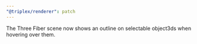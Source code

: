 ```yaml
---
"@triplex/renderer": patch
---
```


The Three Fiber scene now shows an outline on selectable object3ds when hovering over them.
